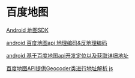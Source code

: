 百度地图
===

[Android 地图SDK](http://lbsyun.baidu.com/index.php?title=androidsdk)  

[android 百度地图api 地理编码&反地理编码](https://blog.csdn.net/u013815546/article/details/45193133)  

[android 基于百度地图api开发定位以及获取详细地址](https://www.cnblogs.com/xiaochao1234/p/3848755.html)  



[百度地图API提供Geocoder类进行地址解析 js](https://www.cnblogs.com/clj2017/p/8245541.html)  


















